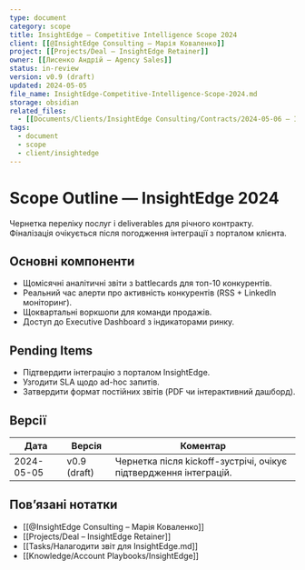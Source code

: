 ```yaml
---
type: document
category: scope
title: InsightEdge – Competitive Intelligence Scope 2024
client: [[@InsightEdge Consulting – Марія Коваленко]]
project: [[Projects/Deal – InsightEdge Retainer]]
owner: [[Лисенко Андрій – Agency Sales]]
status: in-review
version: v0.9 (draft)
updated: 2024-05-05
file_name: InsightEdge-Competitive-Intelligence-Scope-2024.md
storage: obsidian
related_files:
  - [[Documents/Clients/InsightEdge Consulting/Contracts/2024-05-06 – InsightEdge – Annual Service Agreement]]
tags:
  - document
  - scope
  - client/insightedge
---
```


# Scope Outline — InsightEdge 2024

Чернетка переліку послуг і deliverables для річного контракту. Фіналізація очікується після погодження інтеграції з порталом клієнта.

## Основні компоненти
- Щомісячні аналітичні звіти з battlecards для топ-10 конкурентів.
- Реальний час алерти про активність конкурентів (RSS + LinkedIn моніторинг).
- Щоквартальні воркшопи для команди продажів.
- Доступ до Executive Dashboard з індикаторами ринку.

## Pending Items
- Підтвердити інтеграцію з порталом InsightEdge.
- Узгодити SLA щодо ad-hoc запитів.
- Затвердити формат постійних звітів (PDF чи інтерактивний дашборд).

## Версії
| Дата | Версія | Коментар |
| --- | --- | --- |
| 2024-05-05 | v0.9 (draft) | Чернетка після kickoff-зустрічі, очікує підтвердження інтеграцій. |

## Пов’язані нотатки
- [[@InsightEdge Consulting – Марія Коваленко]]
- [[Projects/Deal – InsightEdge Retainer]]
- [[Tasks/Налагодити звіт для InsightEdge.md]]
- [[Knowledge/Account Playbooks/InsightEdge]]
